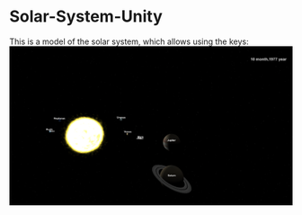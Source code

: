 # Solar-System-Unity
This is a model of the solar system, which allows using the keys:
![Image alt](https://github.com/OlehStelmakh/Solar-System-Unity/raw/master/Screenshots/screenshot1.png)
